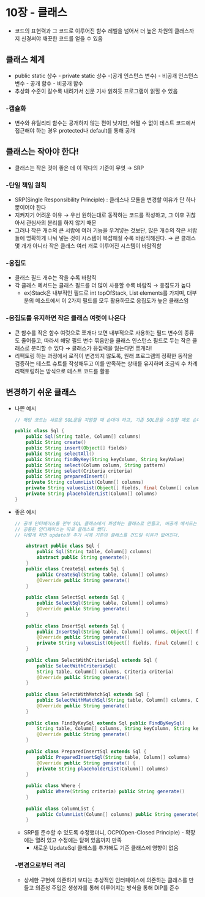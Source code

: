 # 10장 - 클래스

- 코드의 표현력과 그 코드로 이루어진 함수 레벨을 넘어서 더 높은 차원의 클래스까지 신경써야 깨끗한 코드를 얻을 수 있음

## 클래스 체계

- public static 상수 - private static 상수 -(공개 인스턴스 변수) - 비공개 인스턴스 변수 - 공개 함수 - 비공개 함수
- 추상화 수준이 갈수록 내려가서 신문 기사 읽히듯 프로그램이 읽힐 수 있음

### -캡슐화

- 변수와 유틸리티 함수는 공개하지 않는 편이 낫지만, 어쩔 수 없이 테스트 코드에서 접근해야 하는 경우 protected나 default를 통해 공개

## 클래스는 작아야 한다!

- 클래스는 작은 것이 좋은 데 이 작다의 기준이 무엇 → SRP

### -단일 책임 원칙

- SRP(Single Responsibility Principle) : 클래스나 모듈을 변경할 이유가 단 하나뿐이어야 한다
- 지켜지기 어려운 이유 → 우선 원하는대로 동작하는 코드를 작성하고, 그 이후 귀찮아서 관심사의 분리를 하지 않기 때문
- 그러나 작은 개수의 큰 서랍에 여러 기능을 우겨넣는 것보단,  많은 개수의 작은 서랍들에 명확하게 나눠 넣는 것이 시스템이 복잡해질 수록 바람직해진다. → 큰 클래스 몇 개가 아니라 작은 클래스 여러 개로 이루어진 시스템이 바람직함

### -응집도

- 클래스 필드 개수는 작을 수록 바람직
- 각 클래스 메서드는 클래스 필드를 더 많이 사용할 수록 바람직 → 응집도가 높다
    - ex)Stack은 내부적인 필드로 int topOfStack, List<Integer> elements를 가지며, 대부분의 메소드에서 이 2가지 필드를 모두 활용하므로 응집도가 높은 클래스임

### -응집도를 유지하면 작은 클래스 여럿이 나온다

- 큰 함수를 작은 함수 여럿으로 쪼개다 보면 내부적으로 사용하는 필드 변수의 종류도 줄어들고, 따라서 해당 필드 변수 묶음만을 클래스 인스턴스 필드로 두는 작은 클래스로 분리할 수 있다 → 클래스가 응집력을 잃는다면 쪼개라!
- 리팩토링 하는 과정에서 로직이 변경되지 않도록, 원래 프로그램의 정확한 동작을 검증하는 테스트 슈트를 작성해두고 이를 만족하는 상태를 유지하며 조금씩 수 차례 리팩토링하는 방식으로 테스트 코드를 활용

## 변경하기 쉬운 클래스

- 나쁜 예시
    
    ```java
    // 해당 코드는 새로운 SQL문을 지원할 때 손대야 하고, 기존 SQL문을 수정할 때도 손대야 하므로 SRP위반
    
    public class Sql {
    	public Sql(String table, Column[] columns)
    	public String create()
    	public String insert(Object[] fields)
    	public String selectAll()
    	public String findByKey(String keyColumn, String keyValue)
    	public String select(Column column, String pattern)
    	public String select(Criteria criteria)
    	public String preparedInsert()
    	private String columnList(Column[] columns)
    	private String valuesList(Object[] fields, final Column[] columns) private String selectWithCriteria(String criteria)
    	private String placeholderList(Column[] columns)
    }
    ```
    
- 좋은 예시
    
    ```java
    // 공개 인터페이스를 전부 SQL 클래스에서 파생하는 클래스로 만들고, 비공개 메서드는 해당 클래스로 옮기고,
    // 공통된 인터페이스는 따로 클래스로 뺐다.
    // 이렇게 하면 update문 추가 시에 기존의 클래스를 건드릴 이유가 없어진다.
    
    	abstract public class Sql {
    		public Sql(String table, Column[] columns) 
    		abstract public String generate();
    	}
    	public class CreateSql extends Sql {
    		public CreateSql(String table, Column[] columns) 
    		@Override public String generate()
    	}
    	
    	public class SelectSql extends Sql {
    		public SelectSql(String table, Column[] columns) 
    		@Override public String generate()
    	}
    	
    	public class InsertSql extends Sql {
    		public InsertSql(String table, Column[] columns, Object[] fields) 
    		@Override public String generate()
    		private String valuesList(Object[] fields, final Column[] columns)
    	}
    	
    	public class SelectWithCriteriaSql extends Sql { 
    		public SelectWithCriteriaSql(
    		String table, Column[] columns, Criteria criteria) 
    		@Override public String generate()
    	}
    	
    	public class SelectWithMatchSql extends Sql { 
    		public SelectWithMatchSql(String table, Column[] columns, Column column, String pattern) 
    		@Override public String generate()
    	}
    	
    	public class FindByKeySql extends Sql public FindByKeySql(
    		String table, Column[] columns, String keyColumn, String keyValue) 
    		@Override public String generate()
    	}
    	
    	public class PreparedInsertSql extends Sql {
    		public PreparedInsertSql(String table, Column[] columns) 
    		@Override public String generate() {
    		private String placeholderList(Column[] columns)
    	}
    	
    	public class Where {
    		public Where(String criteria) public String generate()
    	}
    	
    	public class ColumnList {
    		public ColumnList(Column[] columns) public String generate()
    	}
    ```
    
    - SRP를 준수할 수 있도록 수정했더니, OCP(Open-Closed Principle) - 확장에는 열려 있고 수정에는 닫혀 있음까지 만족
        - 새로운 UpdateSql 클래스를 추가해도 기존 클래스에 영향이 없음
    
    ### -변경으로부터 격리
    
    - 상세한 구현에 의존하기 보다는 추상적인 인터페이스에 의존하는 클래스를 만들고 의존성 주입은 생성자를 통해 이루어지는 방식을 통해 DIP를 준수